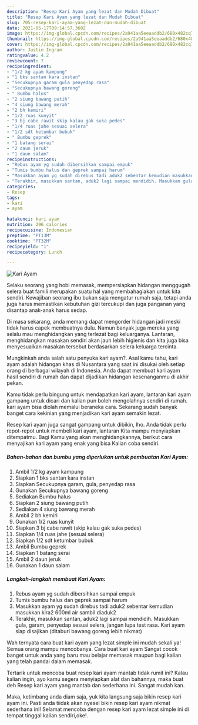 ```yaml
---
description: "Resep Kari Ayam yang lezat dan Mudah Dibuat"
title: "Resep Kari Ayam yang lezat dan Mudah Dibuat"
slug: 705-resep-kari-ayam-yang-lezat-dan-mudah-dibuat
date: 2021-05-17T09:14:57.360Z
image: https://img-global.cpcdn.com/recipes/2a941aa5eeaaddb2/680x482cq70/kari-ayam-foto-resep-utama.jpg
thumbnail: https://img-global.cpcdn.com/recipes/2a941aa5eeaaddb2/680x482cq70/kari-ayam-foto-resep-utama.jpg
cover: https://img-global.cpcdn.com/recipes/2a941aa5eeaaddb2/680x482cq70/kari-ayam-foto-resep-utama.jpg
author: Justin Ingram
ratingvalue: 4.2
reviewcount: 7
recipeingredient:
- "1/2 kg ayam kampung"
- "1 bks santan kara instan"
- "Secukupnya garam gula penyedap rasa"
- "Secukupnya bawang goreng"
- " Bumbu halus"
- "2 siung bawang putih"
- "4 siung bawang merah"
- "2 bh kemiri"
- "1/2 ruas kunyit"
- "3 bj cabe rawit skip kalau gak suka pedes"
- "1/4 ruas jahe sesuai selera"
- "1/2 sdt ketumbar bubuk"
- " Bumbu geprek"
- "1 batang serai"
- "2 daun jeruk"
- "1 daun salam"
recipeinstructions:
- "Rebus ayam yg sudah dibersihkan sampai empuk"
- "Tumis bumbu halus dan geprek sampai harum"
- "Masukkan ayam yg sudah direbus tadi aduk2 sebentar kemudian masukkan kira2 600ml air sambil diaduk2"
- "Terakhir, masukkan santan, aduk2 lagi sampai mendidih. Masukkan gula, garam, penyedap sesuai selera, jangan lupa test rasa. Kari ayam siap disajikan (ditaburi bawang goreng lebih nikmat)"
categories:
- Resep
tags:
- kari
- ayam

katakunci: kari ayam 
nutrition: 296 calories
recipecuisine: Indonesian
preptime: "PT13M"
cooktime: "PT32M"
recipeyield: "1"
recipecategory: Lunch

---
```



![Kari Ayam](https://img-global.cpcdn.com/recipes/2a941aa5eeaaddb2/680x482cq70/kari-ayam-foto-resep-utama.jpg)

Selaku seorang yang hobi memasak, mempersiapkan hidangan menggugah selera buat famili merupakan suatu hal yang membahagiakan untuk kita sendiri. Kewajiban seorang ibu bukan saja mengatur rumah saja, tetapi anda juga harus memastikan kebutuhan gizi tercukupi dan juga panganan yang disantap anak-anak harus sedap.

Di masa  sekarang, anda memang dapat mengorder hidangan jadi meski tidak harus capek membuatnya dulu. Namun banyak juga mereka yang selalu mau menghidangkan yang terlezat bagi keluarganya. Lantaran, menghidangkan masakan sendiri akan jauh lebih higienis dan kita juga bisa menyesuaikan masakan tersebut berdasarkan selera keluarga tercinta. 



Mungkinkah anda salah satu penyuka kari ayam?. Asal kamu tahu, kari ayam adalah hidangan khas di Nusantara yang saat ini disukai oleh setiap orang di berbagai wilayah di Indonesia. Anda dapat membuat kari ayam hasil sendiri di rumah dan dapat dijadikan hidangan kesenanganmu di akhir pekan.

Kamu tidak perlu bingung untuk mendapatkan kari ayam, lantaran kari ayam gampang untuk dicari dan kalian pun boleh mengolahnya sendiri di rumah. kari ayam bisa diolah memalui beraneka cara. Sekarang sudah banyak banget cara kekinian yang menjadikan kari ayam semakin lezat.

Resep kari ayam juga sangat gampang untuk dibikin, lho. Anda tidak perlu repot-repot untuk membeli kari ayam, lantaran Kita mampu menyiapkan ditempatmu. Bagi Kamu yang akan menghidangkannya, berikut cara menyajikan kari ayam yang enak yang bisa Kalian coba sendiri.

<!--inarticleads1-->

##### Bahan-bahan dan bumbu yang diperlukan untuk pembuatan Kari Ayam:

1. Ambil 1/2 kg ayam kampung
1. Siapkan 1 bks santan kara instan
1. Siapkan Secukupnya garam, gula, penyedap rasa
1. Gunakan Secukupnya bawang goreng
1. Sediakan  Bumbu halus
1. Siapkan 2 siung bawang putih
1. Sediakan 4 siung bawang merah
1. Ambil 2 bh kemiri
1. Gunakan 1/2 ruas kunyit
1. Siapkan 3 bj cabe rawit (skip kalau gak suka pedes)
1. Siapkan 1/4 ruas jahe (sesuai selera)
1. Siapkan 1/2 sdt ketumbar bubuk
1. Ambil  Bumbu geprek
1. Siapkan 1 batang serai
1. Ambil 2 daun jeruk
1. Gunakan 1 daun salam




<!--inarticleads2-->

##### Langkah-langkah membuat Kari Ayam:

1. Rebus ayam yg sudah dibersihkan sampai empuk
1. Tumis bumbu halus dan geprek sampai harum
1. Masukkan ayam yg sudah direbus tadi aduk2 sebentar kemudian masukkan kira2 600ml air sambil diaduk2
1. Terakhir, masukkan santan, aduk2 lagi sampai mendidih. Masukkan gula, garam, penyedap sesuai selera, jangan lupa test rasa. Kari ayam siap disajikan (ditaburi bawang goreng lebih nikmat)




Wah ternyata cara buat kari ayam yang lezat simple ini mudah sekali ya! Semua orang mampu mencobanya. Cara buat kari ayam Sangat cocok banget untuk anda yang baru mau belajar memasak maupun bagi kalian yang telah pandai dalam memasak.

Tertarik untuk mencoba buat resep kari ayam mantab tidak rumit ini? Kalau kalian ingin, ayo kamu segera menyiapkan alat dan bahannya, maka buat deh Resep kari ayam yang mantab dan sederhana ini. Sangat mudah kan. 

Maka, ketimbang anda diam saja, yuk kita langsung saja bikin resep kari ayam ini. Pasti anda tiidak akan nyesel bikin resep kari ayam nikmat sederhana ini! Selamat mencoba dengan resep kari ayam lezat simple ini di tempat tinggal kalian sendiri,oke!.

